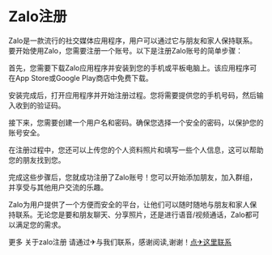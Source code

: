 # Zalo注册

Zalo是一款流行的社交媒体应用程序，用户可以通过它与朋友和家人保持联系。要开始使用Zalo，您需要注册一个账号。以下是注册Zalo账号的简单步骤：

首先，您需要下载Zalo应用程序并安装到您的手机或平板电脑上。该应用程序可在App Store或Google Play商店中免费下载。

安装完成后，打开应用程序并开始注册过程。您将需要提供您的手机号码，然后输入收到的验证码。

接下来，您需要创建一个用户名和密码。确保您选择一个安全的密码，以保护您的账号安全。

在注册过程中，您还可以上传您的个人资料照片和填写一些个人信息，这可以帮助您的朋友找到您。

完成这些步骤后，您就成功注册了Zalo账号！您可以开始添加朋友，加入群组，并享受与其他用户交流的乐趣。

Zalo为用户提供了一个方便而安全的平台，让他们可以随时随地与朋友和家人保持联系。无论您是要和朋友聊天、分享照片，还是进行语音/视频通话，Zalo都可以满足您的需求。

更多 关于zalo注册 请通过✈与我们联系，感谢阅读,谢谢！[点✈这里联系](https://ww.k02.cc)